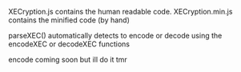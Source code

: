 XECryption.js contains the human readable code.
XECryption.min.js contains the minified code (by hand)

parseXEC() automatically detects to encode or decode using the encodeXEC or decodeXEC functions

encode coming soon but ill do it tmr
